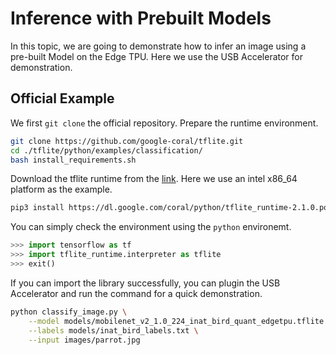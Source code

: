 # Inference with Prebuilt Models

In this topic, we are going to demonstrate how to infer an image using a pre-built Model on the Edge TPU. Here we use the USB Accelerator for demonstration.

## Official Example

We first `git clone` the official repository. Prepare the runtime environment.

```sh
git clone https://github.com/google-coral/tflite.git
cd ./tflite/python/examples/classification/
bash install_requirements.sh
```

Download the tflite runtime from the [link](https://www.tensorflow.org/lite/guide/python). Here we use an intel x86_64 platform as the example.

```sh
pip3 install https://dl.google.com/coral/python/tflite_runtime-2.1.0.post1-cp36-cp36m-linux_x86_64.whl
```

You can simply check the environment using the  `python` environemt.

```python
>>> import tensorflow as tf
>>> import tflite_runtime.interpreter as tflite
>>> exit()
```

If you can import the library successfully, you can plugin the USB Accelerator and run the command for a quick demonstration.

```sh
python classify_image.py \
    --model models/mobilenet_v2_1.0_224_inat_bird_quant_edgetpu.tflite \
    --labels models/inat_bird_labels.txt \
    --input images/parrot.jpg
```
